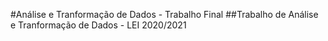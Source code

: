 #Análise e Tranformação de Dados - Trabalho Final
##Trabalho de Análise e Tranformação de Dados - LEI 2020/2021
